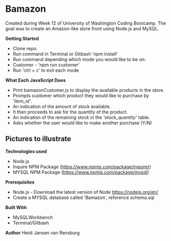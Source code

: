 # Bamazon

Created during Week 12 of University of Washington Coding Bootcamp. The goal was to create an Amazon-like store front using Node.js and MySQL.

**Getting Started**

* Clone repo.
* Run command in Terminal or Gitbash 'npm install'
* Run command depending which mode you would like to be on:
* Customer - 'npm run customer'
* Run 'ctrl + c' to exit each mode

**What Each JavaScript Does**

* Print bamazonCustomer.js to display the available products in the store.
* Prompts customer which product they would like to purchase by *'item_id'*.
* An indication of the amount of stock available.
* It then proceeds to ask for the quantity of the product.
* An indication of the remaining stock in the *'stock_quantity'* table.
* Asks whether the user would like to make another purchase (Y/N)

## Pictures to illustrate

**Technologies used**

* Node.js
* Inquire NPM Package (https://www.npmjs.com/package/inquirer)
* MYSQL NPM Package (https://www.npmjs.com/package/mysql)

**Prerequisites**
- Node.js - Download the latest version of Node https://nodejs.org/en/
- Create a MYSQL database called 'Bamazon', reference schema.sql

**Built With**

* MySQLWorkbench
* Terminal/Gitbash

**Author**
Heidi Jansen van Rensburg

